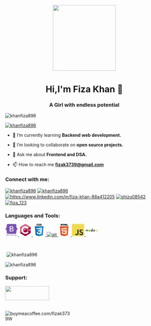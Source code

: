 <p align="center"> <img src="https://acegif.com/wp-content/uploads/gif-for-presentation-70.gif" width="200" height="210"></img> </p>
<h1 align="center">Hi,I'm Fiza Khan 👋</h1>
<h3 align="center">A Girl with endless potential</h3>
<p align="left"> <img src="https://komarev.com/ghpvc/?username=khanfiza896&label=Profile%20views&color=0e75b6&style=flat" alt="khanfiza896" /> </p>

<p align="left"> <a href="https://github.com/ryo-ma/github-profile-trophy"><img src="https://github-profile-trophy.vercel.app/?username=khanfiza896" alt="khanfiza896" /></a> </p>

- 🌱 I’m currently learning **Backend web development.**

- 👯 I’m looking to collaborate on **open source projects.**

- 💬 Ask me about **Frontend and DSA.**

- 📫 How to reach me **fizak3739@gmail.com**

<h3 align="left">Connect with me:</h3>
<p align="left">
  <a href="https://github.com/khanfiza896" target="blank"><img align="center" src="https://raw.githubusercontent.com/rahuldkjain/github-profile-readme-generator/master/src/images/icons/Social/github.svg" alt="khanfiza896" height="30" width="40" /></a>
<a href="https://twitter.com/khanfiza896" target="blank"><img align="center" src="https://raw.githubusercontent.com/rahuldkjain/github-profile-readme-generator/master/src/images/icons/Social/twitter.svg" alt="khanfiza896" height="30" width="40" /></a>
<a href="https://linkedin.com/in/https://www.linkedin.com/in/fiza-khan-88a412205" target="blank"><img align="center" src="https://raw.githubusercontent.com/rahuldkjain/github-profile-readme-generator/master/src/images/icons/Social/linked-in-alt.svg" alt="https://www.linkedin.com/in/fiza-khan-88a412205" height="30" width="40" /></a>
<a href="https://instagram.com/shizu08542" target="blank"><img align="center" src="https://raw.githubusercontent.com/rahuldkjain/github-profile-readme-generator/master/src/images/icons/Social/instagram.svg" alt="shizu08542" height="30" width="40" /></a>
<a href="https://www.codechef.com/users/fiza_123" target="blank"><img align="center" src="https://cdn.jsdelivr.net/npm/simple-icons@3.1.0/icons/codechef.svg" alt="fiza_123" height="30" width="40" /></a>
</p>

<h3 align="left">Languages and Tools:</h3>
<p align="left"> <a href="https://getbootstrap.com" target="_blank" rel="noreferrer"> <img src="https://raw.githubusercontent.com/devicons/devicon/master/icons/bootstrap/bootstrap-plain-wordmark.svg" alt="bootstrap" width="40" height="40"/> </a> <a href="https://www.w3schools.com/cpp/" target="_blank" rel="noreferrer"> <img src="https://raw.githubusercontent.com/devicons/devicon/master/icons/cplusplus/cplusplus-original.svg" alt="cplusplus" width="40" height="40"/> </a> <a href="https://www.w3schools.com/css/" target="_blank" rel="noreferrer"> <img src="https://raw.githubusercontent.com/devicons/devicon/master/icons/css3/css3-original-wordmark.svg" alt="css3" width="40" height="40"/> </a> <a href="https://git-scm.com/" target="_blank" rel="noreferrer"> <img src="https://www.vectorlogo.zone/logos/git-scm/git-scm-icon.svg" alt="git" width="40" height="40"/> </a> <a href="https://www.w3.org/html/" target="_blank" rel="noreferrer"> <img src="https://raw.githubusercontent.com/devicons/devicon/master/icons/html5/html5-original-wordmark.svg" alt="html5" width="40" height="40"/> </a> <a href="https://developer.mozilla.org/en-US/docs/Web/JavaScript" target="_blank" rel="noreferrer"> <img src="https://raw.githubusercontent.com/devicons/devicon/master/icons/javascript/javascript-original.svg" alt="javascript" width="40" height="40"/> </a> <a href="https://nodejs.org" target="_blank" rel="noreferrer"> <img src="https://raw.githubusercontent.com/devicons/devicon/master/icons/nodejs/nodejs-original-wordmark.svg" alt="nodejs" width="40" height="40"/> </a> </p><br>

<p>&nbsp;<img align="center" src="https://github-readme-stats.vercel.app/api?username=KhanFiza896&show_icons=true&locale=en" alt="khanfiza896" /></p>
<p><img align="center" src="https://github-readme-streak-stats.herokuapp.com/?user=KhanFiza896&" alt="khanfiza896" /></p>

<h3 align="left">Support:</h3>
<a href="https://upsidedownlabs.tech/" align="left" > <img src="https://store.upsidedownlabs.tech/wp-content/uploads/2022/01/Hero.svg" width="140" height="45"></img> </a><br><br>
<p><a href="https://www.buymeacoffee.com/ buymeacoffee.com/fizak3739W "> <img align="left" src="https://cdn.buymeacoffee.com/buttons/v2/default-yellow.png" height="50" width="210" alt=" buymeacoffee.com/fizak3739W " /></a></p>
